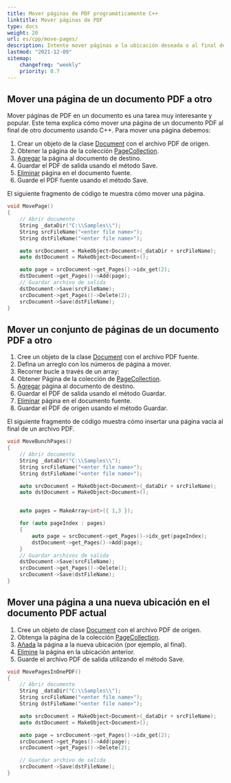 ```yaml
---
title: Mover páginas de PDF programáticamente C++
linktitle: Mover páginas de PDF
type: docs
weight: 20
url: es/cpp/move-pages/
description: Intente mover páginas a la ubicación deseada o al final de un archivo PDF usando Aspose.PDF para C++.
lastmod: "2021-12-09"
sitemap:
    changefreq: "weekly"
    priority: 0.7
---
```


## Mover una página de un documento PDF a otro

Mover páginas de PDF en un documento es una tarea muy interesante y popular. Este tema explica cómo mover una página de un documento PDF al final de otro documento usando C++. Para mover una página debemos:

1. Crear un objeto de la clase [Document](https://reference.aspose.com/pdf/cpp/class/aspose.pdf.document) con el archivo PDF de origen.
1. Obtener la página de la colección [PageCollection](https://reference.aspose.com/pdf/cpp/class/aspose.pdf.page_collection).
1. [Agregar](https://reference.aspose.com/pdf/cpp/class/aspose.pdf.page_collection#abb0362ffa129a1e2e5650a2f2e7057c1) la página al documento de destino.
1. Guardar el PDF de salida usando el método Save.
1. [Eliminar](https://reference.aspose.com/pdf/cpp/class/aspose.pdf.page_collection#afaa57836d1b206e396f2cb7dd91b5d15) página en el documento fuente.
1. Guarde el PDF fuente usando el método Save.

El siguiente fragmento de código te muestra cómo mover una página.

```cpp
void MovePage()
{
    // Abrir documento
    String _dataDir("C:\\Samples\\");
    String srcFileName("<enter file name>");
    String dstFileName("<enter file name>");

    auto srcDocument = MakeObject<Document>(_dataDir + srcFileName);
    auto dstDocument = MakeObject<Document>();

    auto page = srcDocument->get_Pages()->idx_get(2);
    dstDocument->get_Pages()->Add(page);
    // Guardar archivo de salida
    dstDocument->Save(srcFileName);
    srcDocument->get_Pages()->Delete(2);
    srcDocument->Save(dstFileName);
}
```

## Mover un conjunto de páginas de un documento PDF a otro

1. Cree un objeto de la clase [Document](https://reference.aspose.com/pdf/cpp/class/aspose.pdf.document) con el archivo PDF fuente.
1. Defina un arreglo con los números de página a mover.
1. Recorrer bucle a través de un array:
1. Obtener Página de la colección de [PageCollection](https://reference.aspose.com/pdf/cpp/class/aspose.pdf.page_collection).
1. [Agregar](https://reference.aspose.com/pdf/cpp/class/aspose.pdf.page_collection#abb0362ffa129a1e2e5650a2f2e7057c1) página al documento de destino.
1. Guardar el PDF de salida usando el método Guardar.
1. [Eliminar](https://reference.aspose.com/pdf/cpp/class/aspose.pdf.page_collection#afaa57836d1b206e396f2cb7dd91b5d15) página en el documento fuente.
1. Guardar el PDF de origen usando el método Guardar.

El siguiente fragmento de código muestra cómo insertar una página vacía al final de un archivo PDF.

```cpp
void MoveBunchPages()
{
    // Abrir documento
    String _dataDir("C:\\Samples\\");
    String srcFileName("<enter file name>");
    String dstFileName("<enter file name>");

    auto srcDocument = MakeObject<Document>(_dataDir + srcFileName);
    auto dstDocument = MakeObject<Document>();


    auto pages = MakeArray<int>({ 1,3 });

    for (auto pageIndex : pages)
    {
        auto page = srcDocument->get_Pages()->idx_get(pageIndex);
        dstDocument->get_Pages()->Add(page);
    }
    // Guardar archivos de salida
    dstDocument->Save(srcFileName);
    srcDocument->get_Pages()->Delete();
    srcDocument->Save(dstFileName);
}
```
## Mover una página a una nueva ubicación en el documento PDF actual

1. Cree un objeto de clase [Document](https://reference.aspose.com/pdf/cpp/class/aspose.pdf.document) con el archivo PDF de origen.
1. Obtenga la página de la colección [PageCollection](https://reference.aspose.com/pdf/cpp/class/aspose.pdf.page_collection).
1. [Añada](https://reference.aspose.com/pdf/cpp/class/aspose.pdf.page_collection#abb0362ffa129a1e2e5650a2f2e7057c1) la página a la nueva ubicación (por ejemplo, al final).
1. [Elimine](https://reference.aspose.com/pdf/cpp/class/aspose.pdf.page_collection#afaa57836d1b206e396f2cb7dd91b5d15) la página en la ubicación anterior.
1. Guarde el archivo PDF de salida utilizando el método Save.

```cpp
void MovePagesInOnePDF()
{
    // Abrir documento
    String _dataDir("C:\\Samples\\");
    String srcFileName("<enter file name>");
    String dstFileName("<enter file name>");

    auto srcDocument = MakeObject<Document>(_dataDir + srcFileName);
    auto dstDocument = MakeObject<Document>();

    auto page = srcDocument->get_Pages()->idx_get(2);
    srcDocument->get_Pages()->Add(page);
    srcDocument->get_Pages()->Delete(2);

    // Guardar archivo de salida
    srcDocument->Save(dstFileName);
}
```